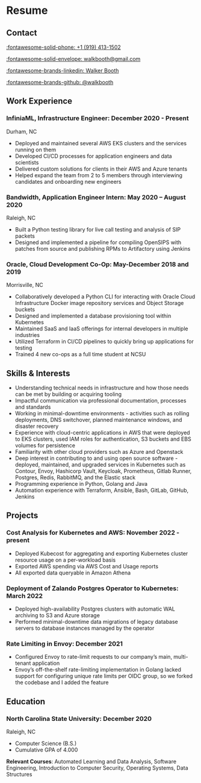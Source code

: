 # Resume

## Contact

[:fontawesome-solid-phone: +1 (919) 413-1502](tel:919-413-1502)

[:fontawesome-solid-envelope: walkbooth@gmail.com](mailto:walkbooth@gmail.com)

[:fontawesome-brands-linkedin: Walker Booth](https://www.linkedin.com/in/walker-booth-9b1700137/)

[:fontawesome-brands-github: @walkbooth](https://github.com/walkbooth)

## Work Experience

### **InfiniaML, Infrastructure Engineer**: December 2020 - Present
Durham, NC

* Deployed and maintained several AWS EKS clusters and the services running on them
* Developed CI/CD processes for application engineers and data scientists
* Delivered custom solutions for clients in their AWS and Azure tenants
* Helped expand the team from 2 to 5 members through interviewing candidates and onboarding new engineers


### **Bandwidth, Application Engineer Intern:** May 2020 – August 2020
Raleigh, NC

* Built a Python testing library for live call testing and analysis of SIP packets
* Designed and implemented a pipeline for compiling OpenSIPS with patches from source and publishing RPMs to Artifactory using Jenkins


### **Oracle, Cloud Development Co-Op:** May-December 2018 and 2019
Morrisville, NC

* Collaboratively developed a Python CLI for interacting with Oracle Cloud Infrastructure Docker image repository services and Object Storage buckets
* Designed and implemented a database provisioning tool within Kubernetes
* Maintained SaaS and IaaS offerings for internal developers in multiple industries
* Utilized Terraform in CI/CD pipelines to quickly bring up applications for testing
* Trained 4 new co-ops as a full time student at NCSU

## Skills & Interests
* Understanding technical needs in infrastructure and how those needs can be met by building or acquiring tooling
* Impactful communication via professional documentation, processes and standards
* Working in minimal-downtime environments - activities such as rolling deployments, DNS switchover, planned maintenance windows, and disaster recovery
* Experience with cloud-centric applications in AWS that were deployed to EKS clusters, used IAM roles for authentication, S3 buckets and EBS volumes for persistence
* Familiarity with other cloud providers such as Azure and Openstack
* Deep interest in contributing to and using open source software - deployed, maintained, and upgraded services in Kubernetes such as Contour, Envoy, Hashicorp Vault, Keycloak, Prometheus, Gitlab Runner, Postgres, Redis, RabbitMQ, and the Elastic stack
* Programming experience in Python, Golang and Java
* Automation experience with Terraform, Ansible, Bash, GitLab, GitHub, Jenkins

## Projects

### **Cost Analysis for Kubernetes and AWS:** November 2022 - present
* Deployed Kubecost for aggregating and exporting Kubernetes cluster resource usage on a per-workload basis
* Exported AWS spending via AWS Cost and Usage reports
* All exported data queryable in Amazon Athena

### **Deployment of Zalando Postgres Operator to Kubernetes:** March 2022
* Deployed high-availability Postgres clusters with automatic WAL archiving to S3 and Azure storage
* Performed minimal-downtime data migrations of legacy database servers to database instances managed by the operator

### **Rate Limiting in Envoy:** December 2021
* Configured Envoy to rate-limit requests to our company’s main, multi-tenant application
* Envoy’s off-the-shelf rate-limiting implementation in Golang lacked support for configuring unique rate limits per OIDC group, so we forked the codebase and I added the feature

## Education

### **North Carolina State University:** December 2020
Raleigh, NC

* Computer Science (B.S.)
* Cumulative GPA of 4.000

**Relevant Courses**: Automated Learning and Data Analysis, Software Engineering, Introduction to Computer Security, Operating Systems, Data Structures

